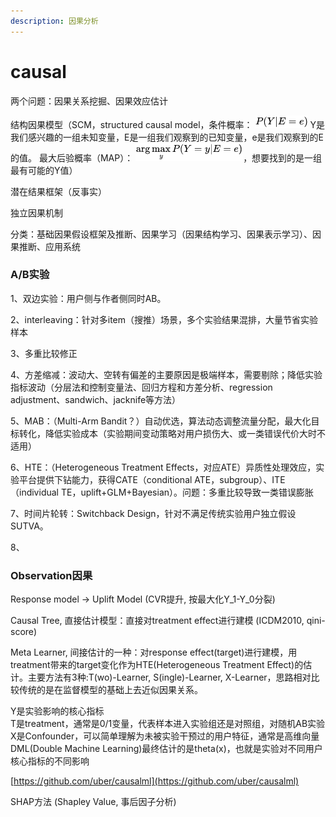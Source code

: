 ```yaml
---
description: 因果分析
---
```


# causal

两个问题：因果关系挖掘、因果效应估计

结构因果模型（SCM，structured causal model，条件概率： ![](<../../.gitbook/assets/image (3).png>) Y是我们感兴趣的一组未知变量，E是一组我们观察到的已知变量，e是我们观察到的E的值。 最大后验概率（MAP）： ![](<../../.gitbook/assets/image (2).png>)，想要找到的是一组最有可能的Y值）

潜在结果框架（反事实）

独立因果机制

分类：基础因果假设框架及推断、因果学习（因果结构学习、因果表示学习）、因果推断、应用系统

### A/B实验

1、双边实验：用户侧与作者侧同时AB。

2、interleaving：针对多item（搜推）场景，多个实验结果混排，大量节省实验样本

3、多重比较修正

4、方差缩减：波动大、空转有偏差的主要原因是极端样本，需要剔除；降低实验指标波动（分层法和控制变量法、回归方程和方差分析、regression adjustment、sandwich、jacknife等方法）

5、MAB：（Multi-Arm Bandit？）自动优选，算法动态调整流量分配，最大化目标转化，降低实验成本（实验期间变动策略对用户损伤大、或一类错误代价大时不适用）

6、HTE：（Heterogeneous Treatment Effects，对应ATE）异质性处理效应，实验平台提供下钻能力，获得CATE（conditional ATE，subgroup）、ITE（individual TE，uplift+GLM+Bayesian）。问题：多重比较导致一类错误膨胀

7、时间片轮转：Switchback Design，针对不满足传统实验用户独立假设SUTVA。

8、

### Observation因果

Response model -> Uplift Model (CVR提升, 按最大化Y\_1-Y\_0分裂)

Causal Tree, 直接估计模型：直接对treatment effect进行建模 (ICDM2010, qini-score)

Meta Learner, 间接估计的一种：对response effect(target)进行建模，用treatment带来的target变化作为HTE(Heterogeneous Treatment Effect)的估计。主要方法有3种:T(wo)-Learner, S(ingle)-Learner, X-Learner，思路相对比较传统的是在监督模型的基础上去近似因果关系。

Y是实验影响的核心指标\
T是treatment，通常是0/1变量，代表样本进入实验组还是对照组，对随机AB实验\
X是Confounder，可以简单理解为未被实验干预过的用户特征，通常是高维向量\
DML(Double Machine Learning)最终估计的是theta(x)，也就是实验对不同用户核心指标的不同影响

[https://github.com/uber/causalml](https://github.com/uber/causalml)

SHAP方法 (Shapley Value, 事后因子分析)



